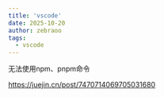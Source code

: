 ```yaml
---
title: 'vscode'
date: 2025-10-20
author: zebraoo
tags:
  - vscode
---
```


无法使用npm、pnpm命令

https://juejin.cn/post/7470714069705031680